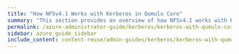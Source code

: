 ```yaml
---
title: "How NFSv4.1 Works with Kerberos in Qumulo Core"
summary: "This section provides an overview of how NFSv4.1 works with Kerberos in Qumulo Core."
permalink: /azure-administrator-guide/kerberos/kerberos-with-qumulo-core.html
sidebar: azure_guide_sidebar
include_content: content-reuse/admin-guides/kerberos/kerberos-with-qumulo-core.md
---
```


